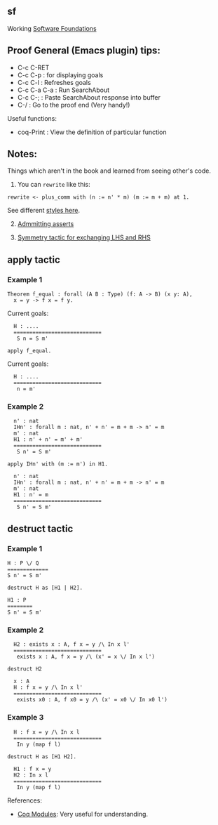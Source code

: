 sf
--

Working [Software Foundations](https://www.cis.upenn.edu/~bcpierce/sf/current/index.html)

Proof General (Emacs plugin) tips:
-----------------------------------

* C-c C-RET
* C-c C-p   : for displaying goals
* C-c C-l   : Refreshes goals
* C-c C-a C-a : Run SearchAbout
* C-c C-;     : Paste SearchAbout response into buffer
* C-/         : Go to the proof end (Very handy!)

Useful functions:
* coq-Print : View the definition of particular function

Notes:
-------

Things which aren't in the book and learned from seeing other's code.

1. You can `rewrite` like this:

``` coq
rewrite <- plus_comm with (n := n' * m) (m := m + m) at 1.
```

See different [styles here](https://www.reddit.com/r/Coq/comments/3be6qg/rewrite_problem/cslc2xj/).

2. [Admmitting asserts](http://stackoverflow.com/questions/42791453/coq-admit-assert)

3. [Symmetry tactic for exchanging LHS and RHS](https://coq.inria.fr/faq)

## apply tactic

### Example 1

``` coq
Theorem f_equal : forall (A B : Type) (f: A -> B) (x y: A),
  x = y -> f x = f y.
```

Current goals:

``` coq
  H : ....
  ============================
   S n = S m'
```

``` coq
apply f_equal.
```

Current goals:

``` coq
  H : ....
  ============================
   n = m'
```

### Example 2

``` coq
  n' : nat
  IHn' : forall m : nat, n' + n' = m + m -> n' = m
  m' : nat
  H1 : n' + n' = m' + m'
  ============================
   S n' = S m'
```

``` coq
apply IHn' with (m := m') in H1.
```

``` coq
  n' : nat
  IHn' : forall m : nat, n' + n' = m + m -> n' = m
  m' : nat
  H1 : n' = m
  ============================
   S n' = S m'
```

## destruct tactic

### Example 1

``` coq
H : P \/ Q
=============
S n' = S m'
```

``` coq
destruct H as [H1 | H2].
```

``` coq
H1 : P
========
S n' = S m'
```

### Example 2

``` coq
  H2 : exists x : A, f x = y /\ In x l'
  ============================
   exists x : A, f x = y /\ (x' = x \/ In x l')
```

``` coq
destruct H2
```

``` coq
  x : A
  H : f x = y /\ In x l'
  ============================
   exists x0 : A, f x0 = y /\ (x' = x0 \/ In x0 l')
```

### Example 3

``` coq
  H : f x = y /\ In x l
  ============================
   In y (map f l)
```

``` coq
destruct H as [H1 H2].
```

``` coq
  H1 : f x = y
  H2 : In x l
  ============================
   In y (map f l)
```

References:

* [Coq Modules](https://coq.inria.fr/tutorial/3-modules): Very useful for understanding.


